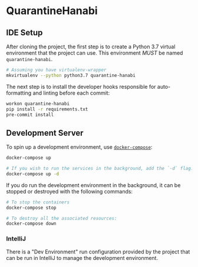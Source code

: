 # QuarantineHanabi

## IDE Setup

After cloning the project, the first step is to create a Python 3.7 virtual
environment that the project can use. This environment *MUST* be named
`quarantine-hanabi`.

```bash
# Assuming you have virtualenv-wrapper
mkvirtualenv --python python3.7 quarantine-hanabi
```

The next step is to install the developer hooks responsible for auto-formatting
and linting before each commit:

```bash
workon quarantine-hanabi
pip install -r requirements.txt
pre-commit install
```

## Development Server

To spin up a development environment, use [`docker-compose`][docker-compose]:

```bash
docker-compose up

# If you wish to run the services in the background, add the `-d` flag.
docker-compose up -d
```

If you do run the development environment in the background, it can be stopped
or destroyed with the following commands:

```bash
# To stop the containers
docker-compose stop

# To destroy all the associated resources:
docker-compose down
```

### IntelliJ

There is a "Dev Environment" run configuration provided by the project that can
be run in IntelliJ to manage the development environment.

[docker-compose]: https://docs.docker.com/compose/
